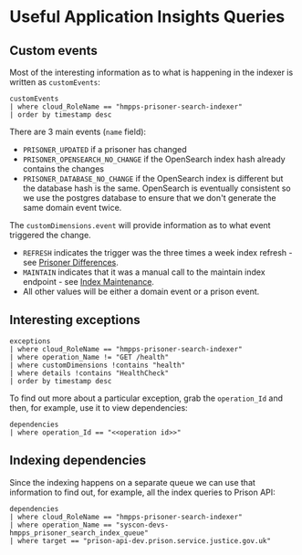 # Useful Application Insights Queries

## Custom events
Most of the interesting information as to what is happening in the indexer is written as `customEvents`:
```kusto
customEvents
| where cloud_RoleName == "hmpps-prisoner-search-indexer"
| order by timestamp desc
```
There are 3 main events (`name` field):
* `PRISONER_UPDATED` if a prisoner has changed
* `PRISONER_OPENSEARCH_NO_CHANGE` if the OpenSearch index hash already contains the changes
* `PRISONER_DATABASE_NO_CHANGE` if the OpenSearch index is different but the database hash is the same.
OpenSearch is eventually consistent so we use the postgres database to ensure that we don't generate
the same domain event twice.

The `customDimensions.event` will provide information as to what event triggered the change.
* `REFRESH` indicates the trigger was the three times a week index refresh - see
[Prisoner Differences](./PrisonerDifferences.md).
* `MAINTAIN` indicates that it was a manual call to the maintain index endpoint - see
[Index Maintenance](./IndexMaintenance.md).
* All other values will be either a domain event or a prison event.

## Interesting exceptions

```kusto
exceptions
| where cloud_RoleName == "hmpps-prisoner-search-indexer"
| where operation_Name != "GET /health"
| where customDimensions !contains "health"
| where details !contains "HealthCheck"
| order by timestamp desc
```
To find out more about a particular exception, grab the `operation_Id` and then, for example, use it to view
dependencies:
```kusto
dependencies
| where operation_Id == "<<operation id>>"
```

## Indexing dependencies
Since the indexing happens on a separate queue we can use that information to find out, for example, all
the index queries to Prison API:
```kusto
dependencies
| where cloud_RoleName == "hmpps-prisoner-search-indexer"
| where operation_Name == "syscon-devs-hmpps_prisoner_search_index_queue"
| where target == "prison-api-dev.prison.service.justice.gov.uk"
```
